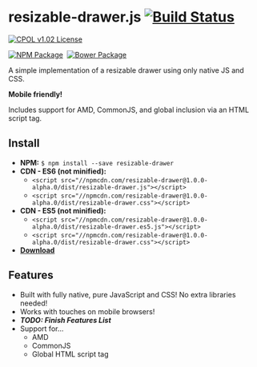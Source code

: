 
# resizable-drawer.js [![Build Status](https://img.shields.io/travis/bsara/resizable-drawer.js.svg)](https://travis-ci.org/bsara/resizable-drawer.js?style=flat-square)


[![CPOL v1.02 License](https://img.shields.io/badge/license-CPOL--1.02-blue.svg?style=flat-square)](https://github.com/bsara/resizable-drawer.js/blob/master/LICENSE.md)

[![NPM Package](https://img.shields.io/npm/v/resizable-drawer.svg?style=flat-square)](https://www.npmjs.com/package/resizable-drawer)&nbsp;
[![Bower Package](https://img.shields.io/bower/v/resizable-drawer.svg?style=flat-square)](http://bower.io/search/?q=resizable-drawer)


A simple implementation of a resizable drawer using only native JS and CSS.

**Mobile friendly!**

Includes support for AMD, CommonJS, and global inclusion via an HTML script tag.



## Install

- **NPM:** `$ npm install --save resizable-drawer`
- **CDN - ES6 (not minified):**
  - `<script src="//npmcdn.com/resizable-drawer@1.0.0-alpha.0/dist/resizable-drawer.js"></script>`
  - `<script src="//npmcdn.com/resizable-drawer@1.0.0-alpha.0/dist/resizable-drawer.css"></script>`
- **CDN - ES5 (not minified):**
  - `<script src="//npmcdn.com/resizable-drawer@1.0.0-alpha.0/dist/resizable-drawer.es5.js"></script>`
  - `<script src="//npmcdn.com/resizable-drawer@1.0.0-alpha.0/dist/resizable-drawer.css"></script>`
- [**Download**](https://github.com/bsara/resizable-drawer.js/releases)


## Features

- Built with fully native, pure JavaScript and CSS! No extra libraries needed!
- Works with touches on mobile browsers!
- ***TODO: Finish Features List***
- Support for...
    - AMD
    - CommonJS
    - Global HTML script tag
